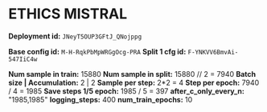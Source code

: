 # ETHICS MISTRAL

**Deployment id:** `JNeyT5OUP3GFtJ_QNojppg`

**Base config id:** `M-H-RqkPbMpWRGgOcg-PRA`
**Split 1 cfg id:** `F-YNKVV6BmvAi-547IiC4w`

**Num sample in train:**        15880
**Num sample in split:**        15880 // 2 = 7940
**Batch size | Accumulation:**  2 | 2
**Sample per step:**            2*2 = 4
**Step per epoch:**             7940 / 4 = 1985
**Save steps 1/5 epoch:**       1985 / 5 = 397
**after_c_only_every_n:**       "1985,1985"
**logging_steps:**              400
**num_train_epochs:**           10
